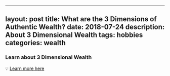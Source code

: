 
---
layout: post
title: What are the 3 Dimensions of Authentic Wealth?
date: 2018-07-24
description: About 3 Dimensional Wealth
tags: hobbies
categories: wealth
---

### Learn about 3 Dimensional Wealth  
💡 [Learn more here](https://3dimensionalwealth.com/about/)